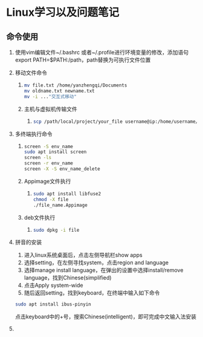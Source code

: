 # Linux学习以及问题笔记

## 命令使用

1. 使用vim编辑文件~/.bashrc 或者~/.profile进行环境变量的修改，添加语句export PATH=$PATH:/path，path替换为可执行文件位置
2. 移动文件命令

   1. ~~~bash
      mv file.txt /home/yanzhengqi/Documents
      mv oldname.txt newname.txt
      mv -i ..."交互式移动"
      ~~~
   2. 主机与虚拟机传输文件
      1. ~~~bash
         scp /path/local/project/your_file username@ip:/home/username/path
         ~~~
3. 多终端执行命令

   1. ~~~bash
      screen -S env_name
      sudo apt install screen
      screen -ls
      screen -r env_name
      screen -X -S env_name_delete
      ~~~
   2. Appimage文件执行

      1. ~~~bash
         sudo apt install libfuse2
         chmod -X file
         ./file_name.Appimage
         ~~~
   3. deb文件执行

      1. ~~~bash
         sudo dpkg -i file
         ~~~
4. 拼音的安装

   1. 进入linux系统桌面后，点击左侧导航栏show apps
   2. 选择setting，在左侧寻找system，点击region and language
   3. 选择manage install language，在弹出的设置中选择install/remove language，找到Chinese(simplified)
   4. 点击Apply system-wide
   5. 随后返回setting，找到keyboard，在终端中输入如下命令

   ~~~bash
   sudo apt install ibus-pinyin
   ~~~

   点击keyboard中的+号，搜索Chinese(intelligent)，即可完成中文输入法安装
5.
